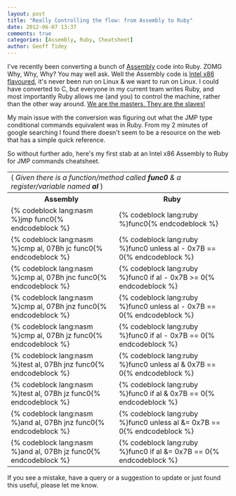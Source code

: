 ```yaml
---
layout: post
title: "Really Controlling the flow: from Assembly to Ruby"
date: 2012-06-07 13:37
comments: true
categories: [Assembly, Ruby, Cheatsheet]
author: Geoff Tidey
---
```


I've recently been converting a bunch of [Assembly](http://www.cs.virginia.edu/~evans/cs216/guides/x86.html) code into Ruby.  ZOMG Why, Why, Why?  You may well ask.  Well the Assembly code is [Intel x86 flavoured](http://en.wikipedia.org/wiki/X86_assembly_language), it's never been run on Linux &amp; we want to run on Linux.  I could have converted to C, but everyone in my current team writes Ruby, and most importantly Ruby allows me (and you) to control the machine, rather than the other way around.  [We are the masters. They are the slaves!](http://www.artima.com/intv/ruby4.html)

My main issue with the conversion was figuring out what the JMP type conditional commands equivalent was in Ruby.  From my 2 minutes of google searching I found there doesn't seem to be a resource on the web that has a simple quick reference.

So without further ado, here's my first stab at an Intel x86 Assembly to Ruby for JMP commands cheatsheet.

<table>
  <tr><td colspan='2'> (<i> Given there is a function/method called <b>func0</b> &amp; a register/variable named <b>al</b> </i>)
</td></tr>
  <tr>
    <th>Assembly</th><th>Ruby</th>
  </tr>
  <tr>
    <td>{% codeblock lang:nasm %}jmp func0{% endcodeblock %}</td><td>{% codeblock lang:ruby %}func0{% endcodeblock %}</td>
  </tr>
  <tr>
    <td>{% codeblock lang:nasm %}cmp al, 07Bh
jc func0{% endcodeblock %}</td><td>{% codeblock lang:ruby %}func0 unless al - 0x7B == 0{% endcodeblock %}</td>
  </tr>
  <tr>
    <td>{% codeblock lang:nasm %}cmp al, 07Bh
jnc func0{% endcodeblock %}</td><td>{% codeblock lang:ruby %}func0 if al - 0x7B >= 0{% endcodeblock %}</td>
  </tr>
  <tr>
    <td>{% codeblock lang:nasm %}cmp al, 07Bh
jnz func0{% endcodeblock %}</td><td>{% codeblock lang:ruby %}func0 unless al - 0x7B == 0{% endcodeblock %}</td>
  </tr>
  <tr>
    <td>{% codeblock lang:nasm %}cmp al, 07Bh
jz func0{% endcodeblock %}</td><td>{% codeblock lang:ruby %}func0 if al - 0x7B == 0{% endcodeblock %}</td>
  </tr>
  <tr>
    <td>{% codeblock lang:nasm %}test al, 07Bh
jnz func0{% endcodeblock %}</td><td>{% codeblock lang:ruby %}func0 unless al & 0x7B == 0{% endcodeblock %}</td>
  </tr>
 <tr>
    <td>{% codeblock lang:nasm %}test al, 07Bh
jz func0{% endcodeblock %}</td><td>{% codeblock lang:ruby %}func0 if al & 0x7B == 0{% endcodeblock %}</td>
  </tr>
  <tr>
    <td>{% codeblock lang:nasm %}and al, 07Bh
jnz func0{% endcodeblock %}</td><td>{% codeblock lang:ruby %}func0 unless al &= 0x7B == 0{% endcodeblock %}</td>
  </tr>
 <tr>
    <td>{% codeblock lang:nasm %}and al, 07Bh
jz func0{% endcodeblock %}</td><td>{% codeblock lang:ruby %}func0 if al &= 0x7B == 0{% endcodeblock %}</td>
  </tr>
 </table>

If you see a mistake, have a query or a suggestion to update or just found this useful, please let me know.
